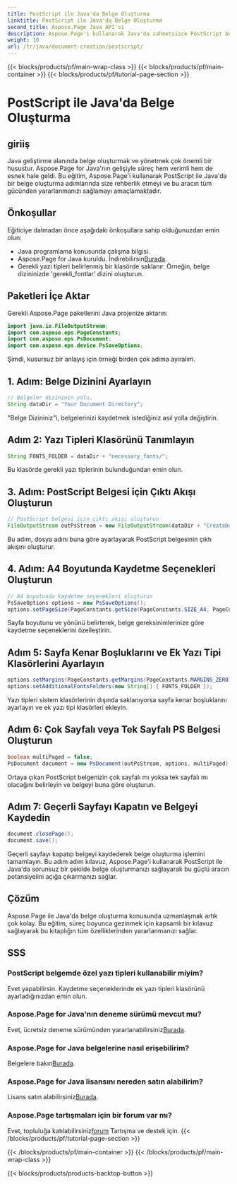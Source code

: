 ```yaml
---
title: PostScript ile Java'da Belge Oluşturma
linktitle: PostScript ile Java'da Belge Oluşturma
second_title: Aspose.Page Java API'si
description: Aspose.Page'i kullanarak Java'da zahmetsizce PostScript belgeleri oluşturun. Sayfa boyutunu, kenar boşluklarını ve yazı tiplerini özelleştirin. Ücretsiz denemeyi şimdi deneyin!
weight: 10
url: /tr/java/document-creation/postscript/
---
```


{{< blocks/products/pf/main-wrap-class >}}
{{< blocks/products/pf/main-container >}}
{{< blocks/products/pf/tutorial-page-section >}}

# PostScript ile Java'da Belge Oluşturma

## giriiş
Java geliştirme alanında belge oluşturmak ve yönetmek çok önemli bir husustur. Aspose.Page for Java'nın gelişiyle süreç hem verimli hem de esnek hale geldi. Bu eğitim, Aspose.Page'i kullanarak PostScript ile Java'da bir belge oluşturma adımlarında size rehberlik etmeyi ve bu aracın tüm gücünden yararlanmanızı sağlamayı amaçlamaktadır.
## Önkoşullar
Eğiticiye dalmadan önce aşağıdaki önkoşullara sahip olduğunuzdan emin olun:
- Java programlama konusunda çalışma bilgisi.
-  Aspose.Page for Java kuruldu. İndirebilirsin[Burada](https://releases.aspose.com/page/java/).
- Gerekli yazı tipleri belirlenmiş bir klasörde saklanır. Örneğin, belge dizininizde 'gerekli_fontlar' dizini oluşturun.
## Paketleri İçe Aktar
Gerekli Aspose.Page paketlerini Java projenize aktarın:
```java
import java.io.FileOutputStream;
import com.aspose.eps.PageConstants;
import com.aspose.eps.PsDocument;
import com.aspose.eps.device.PsSaveOptions;

```
Şimdi, kusursuz bir anlayış için örneği birden çok adıma ayıralım.
## 1. Adım: Belge Dizinini Ayarlayın
```java
// Belgeler dizininin yolu.
String dataDir = "Your Document Directory";
```
"Belge Dizininiz"i, belgelerinizi kaydetmek istediğiniz asıl yolla değiştirin.
## Adım 2: Yazı Tipleri Klasörünü Tanımlayın
```java
String FONTS_FOLDER = dataDir + "necessary_fonts/";
```
Bu klasörde gerekli yazı tiplerinin bulunduğundan emin olun.
## 3. Adım: PostScript Belgesi için Çıktı Akışı Oluşturun
```java
// PostScript belgesi için çıktı akışı oluşturun
FileOutputStream outPsStream = new FileOutputStream(dataDir + "CreateDocument_outPS.ps");
```
Bu adım, dosya adını buna göre ayarlayarak PostScript belgesinin çıktı akışını oluşturur.
## 4. Adım: A4 Boyutunda Kaydetme Seçenekleri Oluşturun
```java
// A4 boyutunda kaydetme seçenekleri oluşturun
PsSaveOptions options = new PsSaveOptions();
options.setPageSize(PageConstants.getSize(PageConstants.SIZE_A4, PageConstants.ORIENTATION_PORTRAIT));
```
Sayfa boyutunu ve yönünü belirterek, belge gereksinimlerinize göre kaydetme seçeneklerini özelleştirin.
## Adım 5: Sayfa Kenar Boşluklarını ve Ek Yazı Tipi Klasörlerini Ayarlayın
```java
options.setMargins(PageConstants.getMargins(PageConstants.MARGINS_ZERO));
options.setAdditionalFontsFolders(new String[] { FONTS_FOLDER });
```
Yazı tipleri sistem klasörlerinin dışında saklanıyorsa sayfa kenar boşluklarını ayarlayın ve ek yazı tipi klasörleri ekleyin.
## Adım 6: Çok Sayfalı veya Tek Sayfalı PS Belgesi Oluşturun
```java
boolean multiPaged = false;
PsDocument document = new PsDocument(outPsStream, options, multiPaged);
```
Ortaya çıkan PostScript belgenizin çok sayfalı mı yoksa tek sayfalı mı olacağını belirleyin ve belgeyi buna göre oluşturun.
## Adım 7: Geçerli Sayfayı Kapatın ve Belgeyi Kaydedin
```java
document.closePage();
document.save();
```
Geçerli sayfayı kapatıp belgeyi kaydederek belge oluşturma işlemini tamamlayın.
Bu adım adım kılavuz, Aspose.Page'i kullanarak PostScript ile Java'da sorunsuz bir şekilde belge oluşturmanızı sağlayarak bu güçlü aracın potansiyelini açığa çıkarmanızı sağlar.
## Çözüm
Aspose.Page ile Java'da belge oluşturma konusunda uzmanlaşmak artık çok kolay. Bu eğitim, süreç boyunca gezinmek için kapsamlı bir kılavuz sağlayarak bu kitaplığın tüm özelliklerinden yararlanmanızı sağlar.
## SSS
### PostScript belgemde özel yazı tipleri kullanabilir miyim?
Evet yapabilirsin. Kaydetme seçeneklerinde ek yazı tipleri klasörünü ayarladığınızdan emin olun.
### Aspose.Page for Java'nın deneme sürümü mevcut mu?
 Evet, ücretsiz deneme sürümünden yararlanabilirsiniz[Burada](https://releases.aspose.com/).
### Aspose.Page for Java belgelerine nasıl erişebilirim?
 Belgelere bakın[Burada](https://reference.aspose.com/page/java/).
### Aspose.Page for Java lisansını nereden satın alabilirim?
 Lisans satın alabilirsiniz[Burada](https://purchase.aspose.com/buy).
### Aspose.Page tartışmaları için bir forum var mı?
 Evet, topluluğa katılabilirsiniz[forum](https://forum.aspose.com/c/page/39) Tartışma ve destek için.
{{< /blocks/products/pf/tutorial-page-section >}}

{{< /blocks/products/pf/main-container >}}
{{< /blocks/products/pf/main-wrap-class >}}

{{< blocks/products/products-backtop-button >}}
